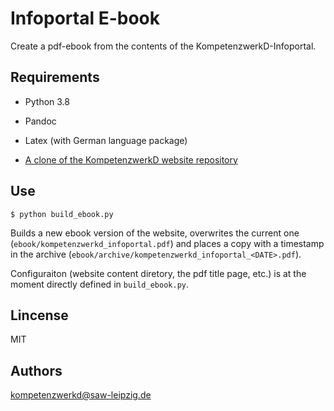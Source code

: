 # Infoportal E-book

Create a pdf-ebook from the contents of the KompetenzwerkD-Infoportal.

## Requirements

- Python 3.8
- Pandoc 
- Latex (with German language package)

- [A clone of the KompetenzwerkD website repository](https://www.github.com/kompetenzwerkd/infoortal)

## Use

```źsh
$ python build_ebook.py
```

Builds a new ebook version of the website, overwrites the current one (`ebook/kompetenzwerkd_infoportal.pdf`) and places a copy with a timestamp  in the archive (`ebook/archive/kompetenzwerkd_infoportal_<DATE>.pdf`).

Configuraiton (website content diretory, the pdf title page, etc.) is at the moment directly defined in `build_ebook.py`.

## Lincense

MIT

## Authors

[kompetenzwerkd@saw-leipzig.de](kompetenzwerkd@saw-leipzig.de)